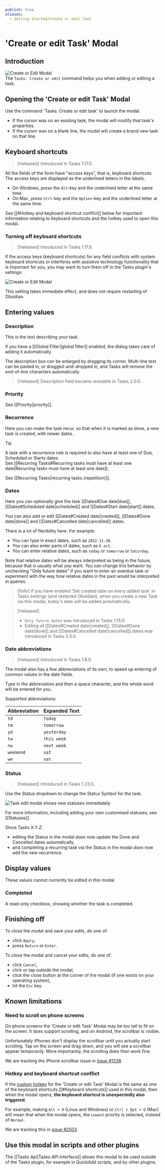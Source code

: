 ```yaml
---
publish: true
aliases:
  - Getting Started/Create or edit Task
---
```


# 'Create or edit Task' Modal

## Introduction

![Create or Edit Modal](../images/modal.png)
<br>The `Tasks: Create or edit` command helps you when adding or editing a task.

## Opening the 'Create or edit Task' Modal

Use the command 'Tasks: Create or edit task' to launch the modal.

- If the cursor was on an existing task, the modal will modify that task's properties.
- If the cursor was on a blank line, the modal will create a brand new task on that line.

## Keyboard shortcuts

> [!released]
Introduced in Tasks 1.17.0.

All the fields of the form have "access keys", that is, keyboard shortcuts. The access keys are displayed as the underlined letters in the labels.

- On Windows, press the `Alt`-key and the underlined letter at the same time.
- On Mac, press `Ctrl`-key and the `Option`-key and the underlined letter at the same time.

See [[#Hotkey and keyboard shortcut conflict]] below for important information relating to keyboard shortcuts and the hotkey used to open this modal.

### Turning off keyboard shortcuts

> [!released]
Introduced in Tasks 1.17.0.

If the access keys (keyboard shortcuts) for any field conflicts with system keyboard shortcuts or interferes with assistive technology functionality that is important for you, you may want to turn them off in the Tasks plugin's settings:

![Create or Edit Modal](../images/settings-provide-access-keys-in-dialogs.png)

This setting takes immediate effect, and does not require restarting of Obsidian.

## Entering values

### Description

This is the text describing your task.

If you have a [[Global Filter|global filter]] enabled, the dialog takes care of adding it automatically.

The description box can be enlarged by dragging its corner. Multi-line text can be pasted in, or dragged-and-dropped in, and Tasks will remove the end-of-line characters automatically.

> [!released]
Description field became resizable in Tasks 2.0.0.

### Priority

See [[Priority|priority]].

### Recurrence

Here you can make the task recur, so that when it is marked as done, a new task is created, with newer dates.

> [!Tip]
> A task with a recurrence rule is required to also have at least one of Due, Scheduled or Starts dates.<br>
> See [[Recurring Tasks#Recurring tasks must have at least one date|Recurring tasks must have at least one date]].

See [[Recurring Tasks|recurring tasks (repetition)]].

### Dates

Here you can optionally give the task
[[Dates#Due date|due]],
[[Dates#Scheduled date|scheduled]] and
[[Dates#Start date|start]] dates.

You can also add or edit
[[Dates#Created date|created]],
[[Dates#Done date|done]] and
[[Dates#Cancelled date|cancelled]] dates.

There is a lot of flexibility here. For example:

- You can type in exact dates, such as `2022-11-28`.
- You can also enter parts of dates, such as `6 oct`.
- You can enter relative dates, such as `today` or `tomorrow` or `Saturday`.

Note that relative dates will be always interpreted as being in the future, because that is usually what you want. You can change this behavior by unchecking "Only future dates" if you want to enter an overdue task or experiment with the way how relative dates in the past would be interpreted in queries.

> [!Info]
> If you have enabled ‘Set created date on every added task’ in Tasks settings (and restarted Obsidian), when you create a new Task via this modal, today's date will be added automatically.

> [!released]
>
> - `Only future dates` was introduced in Tasks 1.15.0.
> - Editing of [[Dates#Created date|created]], [[Dates#Done date|done]] and [[Dates#Cancelled date|cancelled]] dates was introduced in Tasks 5.5.0.

### Date abbreviations

> [!released]
Introduced in Tasks 1.8.0.

The modal also has a few abbreviations of its own, to speed up entering of common values in the date fields.

Type in the abbreviation and then a space character, and the whole word will be entered for you.

Supported abbreviations:

| Abbreviation | Expanded Text |
| ------------ | ------------- |
| `td`         | `today`       |
| `tm`         | `tomorrow`    |
| `yd`         | `yesterday`   |
| `tw`         | `this week`   |
| `nw`         | `next week`   |
| `weekend`    | `sat`         |
| `we`         | `sat`         |

### Status

> [!released]
Introduced in Tasks 1.23.0.

Use the Status dropdown to change the Status Symbol for the task.

![Task edit modal shows new statuses immediately](../images/modal-showing-new-statuses.png)

For more information, including adding your own customised statuses, see [[Statuses]].

Since Tasks X.Y.Z:

- editing the Status in the modal *does* now update the Done and Cancelled dates automatically,
- and completing a recurring task via the Status in the modal *does* now add the new recurrence.

## Display values

These values cannot currently be edited in this modal.

### Completed

A read-only checkbox, showing whether the task is completed.

## Finishing off

To close the modal and save your edits, do one of:

- click `Apply`,
- press `Return` or `Enter`.

To close the modal and cancel your edits, do one of:

- click `Cancel`,
- click or tap outside the modal,
- click the close button at the corner of the modal (if one exists on your operating system),
- hit the `Esc` key.

## Known limitations

### Need to scroll on phone screens

On phone screens the 'Create or edit Task' Modal may be too tall to fit on the screen.
It does support scrolling, and on Android, the scrollbar is visible.

Unfortunately iPhones don't display the scrollbar until you actually start scrolling.
Tap on the screen and drag down, and you will see a scrollbar appear temporarily.
More importantly, the scrolling does then work fine.

We are tracking the iPhone scrollbar issue in [issue #1238](https://github.com/obsidian-tasks-group/obsidian-tasks/issues/1238).

### Hotkey and keyboard shortcut conflict

If the [custom hotkey](https://help.obsidian.md/Customization/Custom+hotkeys) for the 'Create or edit Task' Modal is the same as one of the keyboard shortcuts  [[#Keyboard shortcuts]] used in this modal, then when the modal opens, **the keyboard shortcut is unexpectedly also triggered**.

For example, making `Alt + O` (Linux and Windows) or `Ctrl + Opt + O` (Mac) will mean that when the modal opens, the `Lowest` priority is selected, instead of `Normal`.

We are tracking this in [issue #2503](https://github.com/obsidian-tasks-group/obsidian-tasks/issues/2503).

## Use this modal in scripts and other plugins

The [[Tasks Api|Tasks API Interface]] allows this modal to be used outside of the Tasks plugin, for example in QuickAdd scripts, and by other plugins.
